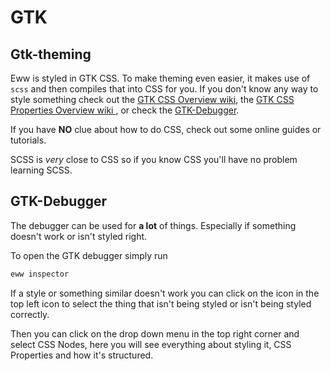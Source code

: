 # GTK

## Gtk-theming

Eww is styled in GTK CSS.
To make theming even easier, it makes use of `scss` and then compiles that into CSS for you.
If you don't know any way to style something check out the [GTK CSS Overview wiki](https://docs.gtk.org/gtk3/css-overview.html),
the [GTK CSS Properties Overview wiki ](https://docs.gtk.org/gtk3/css-properties.html),
or check the [GTK-Debugger](#gtk-debugger).

If you have **NO** clue about how to do CSS, check out some online guides or tutorials.

SCSS is _very_ close to CSS so if you know CSS you'll have no problem learning SCSS.

## GTK-Debugger

The debugger can be used for **a lot** of things. Especially if something doesn't work or isn't styled right.

To open the GTK debugger simply run

```bash
eww inspector
```

If a style or something similar doesn't work you can click on the icon in the top left icon to select the thing that isn't being styled or isn't being styled correctly.

Then you can click on the drop down menu in the top right corner and select CSS Nodes, here you will see everything about styling it, CSS Properties and how it's structured.
